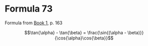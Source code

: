 # Formula 73

Formula from [Book 1](../../Buch1.md), p. 163

```math
\tan{\alpha} - \tan{\beta} = \frac{\sin{(\alpha - \beta)}}{\cos{\alpha}\cos{\beta}}
```
